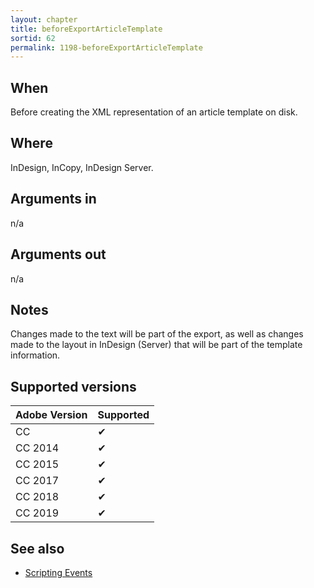 ```yaml
---
layout: chapter
title: beforeExportArticleTemplate
sortid: 62
permalink: 1198-beforeExportArticleTemplate
---
```


## When 
Before creating the XML representation of an article template on disk.

## Where 
InDesign, InCopy, InDesign Server.

## Arguments in 
n/a

## Arguments out 
n/a

## Notes 
Changes made to the text will be part of the export, as well as changes made to the layout in InDesign
(Server) that will be part of the template information.

## Supported versions

| Adobe Version | Supported |
|---------------|-----------|
| CC            | ✔         |
| CC 2014       | ✔         |
| CC 2015       | ✔         |
| CC 2017       | ✔         |
| CC 2018       | ✔         |
| CC 2019       | ✔         |

## See also
* [Scripting Events](../../ScriptingEvents/index.md)